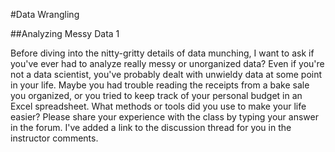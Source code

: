 #Data Wrangling



##Analyzing Messy Data 1

Before diving into the nitty-gritty details of data munching, I
want to ask if you've ever had to analyze really messy
or unorganized data? Even if you&#39;re not a data scientist, you&#39;ve
probably dealt with unwieldy data at some point in your life.
Maybe you had trouble reading the receipts from a bake
sale you organized, or you tried to keep track of your
personal budget in an Excel spreadsheet. What methods or tools did
you use to make your life easier? Please share your experience
with the class by typing your answer in the forum. I&#39;ve added
a link to the discussion thread for you in the instructor comments.
